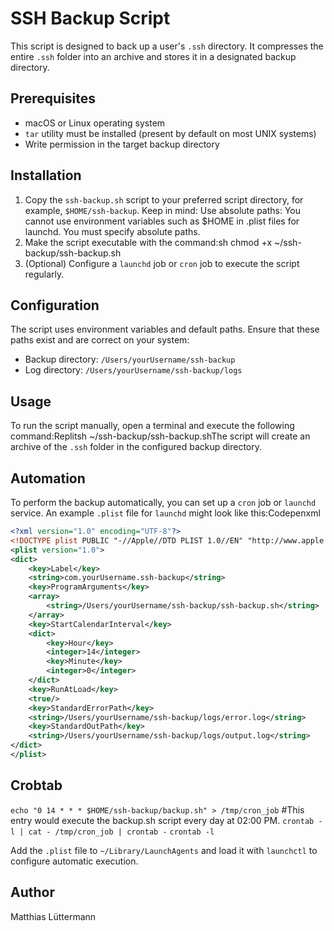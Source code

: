 # SSH Backup Script

This script is designed to back up a user's `.ssh` directory. It compresses the entire `.ssh` folder into an archive and stores it in a designated backup directory.

## Prerequisites

- macOS or Linux operating system
- `tar` utility must be installed (present by default on most UNIX systems)
- Write permission in the target backup directory

## Installation

1. Copy the `ssh-backup.sh` script to your preferred script directory, for example, `$HOME/ssh-backup`. Keep in mind: Use absolute paths: You cannot use environment variables such as $HOME in .plist files for launchd. You must specify absolute paths.
2. Make the script executable with the command:sh
chmod +x ~/ssh-backup/ssh-backup.sh
3. (Optional) Configure a `launchd` job or `cron` job to execute the script regularly.

## Configuration

The script uses environment variables and default paths. Ensure that these paths exist and are correct on your system:

- Backup directory: `/Users/yourUsername/ssh-backup`
- Log directory: `/Users/yourUsername/ssh-backup/logs`

## Usage

To run the script manually, open a terminal and execute the following command:Replitsh
~/ssh-backup/ssh-backup.shThe script will create an archive of the `.ssh` folder in the configured backup directory.

## Automation

To perform the backup automatically, you can set up a `cron` job or `launchd` service. An example `.plist` file for `launchd` might look like this:Codepenxml


```XML
<?xml version="1.0" encoding="UTF-8"?>
<!DOCTYPE plist PUBLIC "-//Apple//DTD PLIST 1.0//EN" "http://www.apple.com/DTDs/PropertyList-1.0.dtd">
<plist version="1.0">
<dict>
    <key>Label</key>
    <string>com.yourUsername.ssh-backup</string>
    <key>ProgramArguments</key>
    <array>
        <string>/Users/yourUsername/ssh-backup/ssh-backup.sh</string>
    </array>
    <key>StartCalendarInterval</key>
    <dict>
        <key>Hour</key>
        <integer>14</integer>
        <key>Minute</key>
        <integer>0</integer>
    </dict>
    <key>RunAtLoad</key>
    <true/>
    <key>StandardErrorPath</key>
    <string>/Users/yourUsername/ssh-backup/logs/error.log</string>
    <key>StandardOutPath</key>
    <string>/Users/yourUsername/ssh-backup/logs/output.log</string>
</dict>
</plist>
```

## Crobtab

`echo "0 14 * * * $HOME/ssh-backup/backup.sh" > /tmp/cron_job`  #This entry would execute the backup.sh script every day at 02:00 PM.
`crontab -l | cat - /tmp/cron_job | crontab -`
`crontab -l`

Add the `.plist` file to `~/Library/LaunchAgents` and load it with `launchctl` to configure automatic execution.


## Author

Matthias Lüttermann